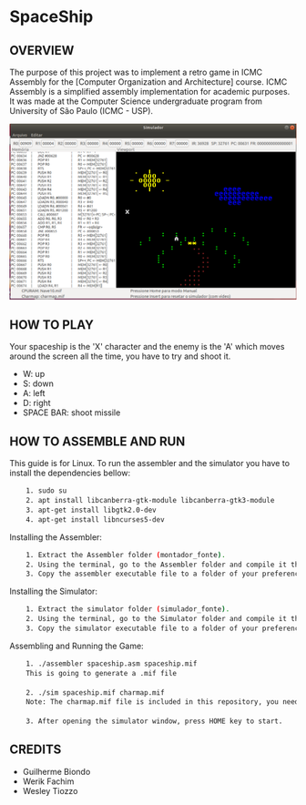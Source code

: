 # SpaceShip

OVERVIEW
--------------------------------------------------
The purpose of this project was to implement a retro game in ICMC Assembly for the [Computer Organization and Architecture] course. ICMC Assembly is a simplified assembly implementation for academic purposes. It was made at the Computer Science undergraduate program from University of São Paulo (ICMC - USP).

![Screenshot 1](img/img1.png)

HOW TO PLAY
--------------------------------------------------
Your spaceship is the 'X' character and the enemy is the 'A' which moves around the screen all the time, you have to try and shoot it.

* W: up
* S: down
* A: left
* D: right
* SPACE BAR: shoot missile

HOW TO ASSEMBLE AND RUN
--------------------------------------------------
This guide is for Linux.
To run the assembler and the simulator you have to install the dependencies bellow:

```bash
	1. sudo su
	2. apt install libcanberra-gtk-module libcanberra-gtk3-module
	3. apt-get install libgtk2.0-dev
	4. apt-get install libncurses5-dev
```

Installing the Assembler:
```bash
	1. Extract the Assembler folder (montador_fonte).
	2. Using the terminal, go to the Assembler folder and compile it through the command `gcc *.c -o assembler`
	3. Copy the assembler executable file to a folder of your preference.
```

Installing the Simulator:
```bash
	1. Extract the simulator folder (simulador_fonte).
	2. Using the terminal, go to the Simulator folder and compile it through the command `sh compila.sh`
	3. Copy the simulator executable file to a folder of your preference.
```

Assembling and Running the Game:
```bash
	1. ./assembler spaceship.asm spaceship.mif
	This is going to generate a .mif file

	2. ./sim spaceship.mif charmap.mif
	Note: The charmap.mif file is included in this repository, you need to extract it.
	
	3. After opening the simulator window, press HOME key to start.
```

CREDITS
--------------------------------------------------
- Guilherme Biondo
- Werik Fachim
- Wesley Tiozzo
